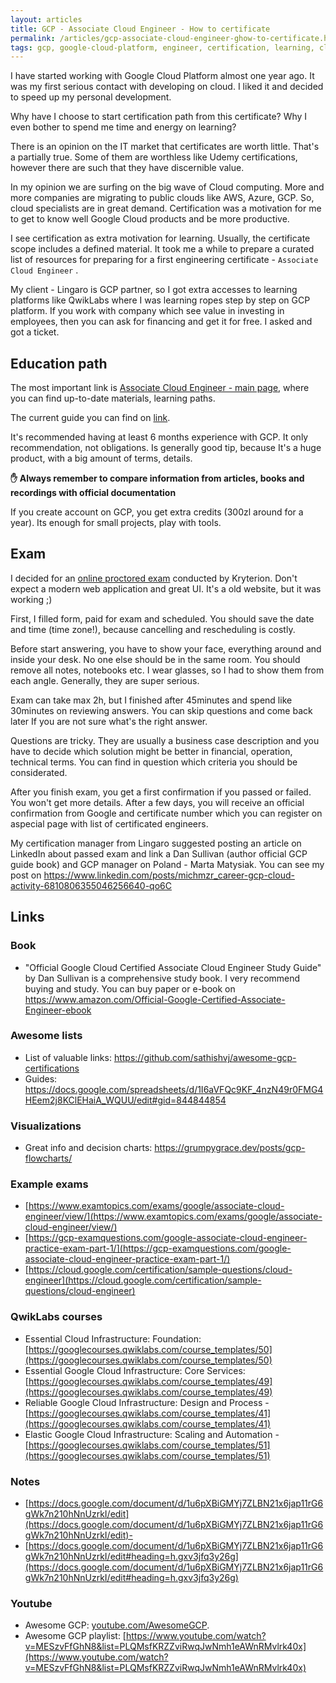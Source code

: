 ```yaml
---
layout: articles
title: GCP - Associate Cloud Engineer - How to certificate
permalink: /articles/gcp-associate-cloud-engineer-ghow-to-certificate.html
tags: gcp, google-cloud-platform, engineer, certification, learning, cloud, career
---
```



I have started working with Google Cloud Platform almost one year ago. It was my first serious contact with developing on cloud. I liked it and decided to speed  up my personal development.

Why have I choose to start certification path from this certificate? Why I even bother to spend me time and energy on learning?

There is an opinion on the IT market that certificates are worth little. That's a partially true. Some of them are worthless like Udemy certifications, however there are such that they have discernible value.

In my opinion we are surfing on the big wave of Cloud computing. More and more companies are migrating to public clouds like AWS, Azure, GCP. So, cloud specialists are in great demand. Certification was a motivation for me to get to know well Google Cloud products and be more productive.
<!--more-->
I see certification as extra  motivation for learning. Usually, the certificate scope includes a defined material. It took me a while to prepare a curated list of resources for preparing for a first engineering certificate - `Associate Cloud Engineer` .

My client - Lingaro is GCP partner, so I got extra accesses to learning platforms like QwikLabs where I was learning ropes step by step on GCP platform. If you work with company which see value in investing in employees, then you can ask for financing and get it for free. I asked and got a ticket.

## Education path

The most important link is [Associate Cloud Engineer - main page](https://cloud.google.com/certification/cloud-engineer), where you can find up-to-date materials, learning paths.

The current guide you can find on [link](https://cloud.google.com/certification/guides/cloud-engineer).

It's recommended having at least 6 months experience
with GCP. It only recommendation, not obligations. Is generally good tip, because It's a huge product, with a big amount of terms, details.

**✋ Always remember to compare information from articles, books and recordings with official documentation**

If you create account on GCP, you get extra credits (300zl around for a year). Its enough for small projects, play with tools.

## Exam

I decided for an [online proctored exam](https://www.webassessor.com/wa.do?page=certInfo&branding=GOOGLECLOUD&tabs=13) conducted by Kryterion. Don't expect a modern web application and great UI. It's a old website, but it was working ;)

First, I filled form, paid for exam and scheduled. You should save the date and time (time zone!), because cancelling and rescheduling is costly.

Before start answering, you have to show your face, everything around and inside your desk. No one else should be in the same room. You should remove all notes, notebooks etc. I wear glasses, so I had to show them from each angle. Generally, they are super serious.

Exam can take max 2h, but I finished after 45minutes and spend like 30minutes on reviewing answers. You can skip questions and come back later If you are not sure what's the right answer.

Questions are tricky. They are usually a business case description and you have to decide which solution might be better in financial, operation, technical terms. You can find in question which criteria you should be considerated.

After you finish exam, you get a first confirmation if you passed or failed. You won't get more details. After a few days, you will receive an official confirmation from Google and certificate number which you can register on aspecial page with list of certificated engineers.

My certification manager from Lingaro suggested posting an article on LinkedIn about passed exam and link a Dan Sullivan (author official GCP guide book) and GCP manager on Poland - Marta Matysiak. You can see my post on
<https://www.linkedin.com/posts/michmzr_career-gcp-cloud-activity-6810806355046256640-qo6C>

## Links

### Book

- "Official Google Cloud Certified Associate Cloud Engineer Study Guide" by Dan Sullivan is a comprehensive study book. I very recommend buying and study. You can buy paper or e-book on <https://www.amazon.com/Official-Google-Certified-Associate-Engineer-ebook>

### Awesome lists

- List of valuable links: <https://github.com/sathishvj/awesome-gcp-certifications>
- Guides: <https://docs.google.com/spreadsheets/d/1I6aVFQc9KF_4nzN49r0FMG4HEem2j8KClEHaiA_WQUU/edit#gid=844844854>

### Visualizations

- Great info and decision charts: <https://grumpygrace.dev/posts/gcp-flowcharts/>

### Example exams

- [https://www.examtopics.com/exams/google/associate-cloud-engineer/view/](https://www.examtopics.com/exams/google/associate-cloud-engineer/view/)
- [https://gcp-examquestions.com/google-associate-cloud-engineer-practice-exam-part-1/](https://gcp-examquestions.com/google-associate-cloud-engineer-practice-exam-part-1/)
- [https://cloud.google.com/certification/sample-questions/cloud-engineer](https://cloud.google.com/certification/sample-questions/cloud-engineer)

### QwikLabs courses

- Essential Cloud Infrastructure: Foundation: [https://googlecourses.qwiklabs.com/course_templates/50](https://googlecourses.qwiklabs.com/course_templates/50)
- Essential Google Cloud Infrastructure: Core Services: [https://googlecourses.qwiklabs.com/course_templates/49](https://googlecourses.qwiklabs.com/course_templates/49)
- Reliable Google Cloud Infrastructure: Design and Process - [https://googlecourses.qwiklabs.com/course_templates/41](https://googlecourses.qwiklabs.com/course_templates/41)
- Elastic Google Cloud Infrastructure: Scaling and Automation - [https://googlecourses.qwiklabs.com/course_templates/51](https://googlecourses.qwiklabs.com/course_templates/51)

### Notes

- [https://docs.google.com/document/d/1u6pXBiGMYj7ZLBN21x6jap11rG6gWk7n210hNnUzrkI/edit](https://docs.google.com/document/d/1u6pXBiGMYj7ZLBN21x6jap11rG6gWk7n210hNnUzrkI/edit)-
- [https://docs.google.com/document/d/1u6pXBiGMYj7ZLBN21x6jap11rG6gWk7n210hNnUzrkI/edit#heading=h.gxv3jfq3y26g](https://docs.google.com/document/d/1u6pXBiGMYj7ZLBN21x6jap11rG6gWk7n210hNnUzrkI/edit#heading=h.gxv3jfq3y26g)

### Youtube

- Awesome GCP: [youtube.com/AwesomeGCP](http://youtube.com/AwesomeGCP).
- Awesome GCP playlist: [https://www.youtube.com/watch?v=MESzvFfGhN8&list=PLQMsfKRZZviRwqJwNmh1eAWnRMvlrk40x](https://www.youtube.com/watch?v=MESzvFfGhN8&list=PLQMsfKRZZviRwqJwNmh1eAWnRMvlrk40x)